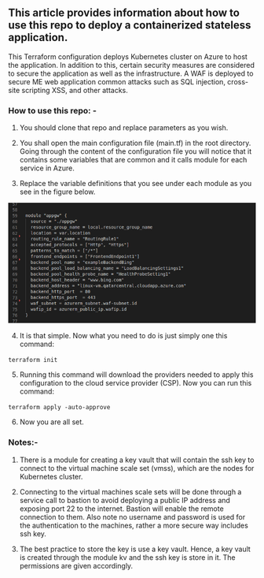 




## This article provides information about how to use this repo to deploy a containerized stateless application.



This Terraform configuration deploys Kubernetes cluster on Azure to host the application. In addition to this, certain security measures are considered to secure the application as well as the infrastructure. A WAF is deployed to secure ME web application common attacks such as SQL injection, cross-site scripting XSS, and other attacks.


### How to use this repo: -

1. You should clone that repo and replace parameters as you wish.


2. You shall open the main configuration file (main.tf) in the root directory. Going through the content of the configuration file you will notice that it contains some variables that are common and it calls module for each service in Azure.


3. Replace the variable definitions that you see under each module as you see in the figure below.

![Alt text](image-2.png)


4. It is that simple. Now what you need to do is just simply one this command:

`terraform init`

5. Running this command will download the providers needed to apply this configuration to the cloud service provider (CSP).
Now you can run this command:

`terraform apply -auto-approve`

6. Now you are all set.


### Notes:-

1. There is a module for creating a key vault that will contain the ssh key to connect to the virtual machine scale set (vmss), which are the nodes for Kubernetes cluster. 

2. Connecting to the virtual machines scale sets will be done through a service call to bastion to avoid deploying a public IP address and exposing port 22 to the internet. Bastion will enable the remote connection to them. Also note no username and password is used for the authentication to the machines, rather a more secure way includes ssh key.

3. The best practice to store the key is use a key vault. Hence, a key vault is created through the module kv and the ssh key is store in it. The permissions are given accordingly.
